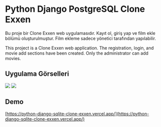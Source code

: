 # Python Django PostgreSQL Clone Exxen

<p>
 Bu proje bir Clone Exxen web uygulamasıdır. Kayıt ol, giriş yap ve film ekle bölümü oluşturulmuştur. Film ekleme sadece yönetici tarafından yapılabilir.
</p>
<p>
 This project is a Clone Exxen web application. The registration, login, and movie add sections have been created. Only the administrator can add movies.
</p>

## Uygulama Görselleri
![](https://github.com/EmreZiyaEfe/Python-Django-PostgreSQL-Clone-Exxen/assets/84634905/9b4fb0b8-689e-4198-9a7a-b5fe2e73977b)
![](https://github.com/EmreZiyaEfe/Python-Django-PostgreSQL-Clone-Exxen/assets/84634905/2f4bd5cb-273c-4ccb-a6aa-9f829fe6e831)

## Demo

[https://python-django-sqlite-clone-exxen.vercel.app/](https://python-django-sqlite-clone-exxen.vercel.app/)
